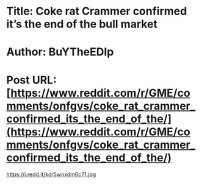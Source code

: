 # Title: Coke rat Crammer confirmed it’s the end of the bull market
# Author: BuYTheEDIp
# Post URL: [https://www.reddit.com/r/GME/comments/onfgvs/coke_rat_crammer_confirmed_its_the_end_of_the/](https://www.reddit.com/r/GME/comments/onfgvs/coke_rat_crammer_confirmed_its_the_end_of_the/)


https://i.redd.it/kdr5wnxdm6c71.jpg